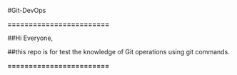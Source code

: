#Git-DevOps

**========================**

##Hi Everyone,

##this repo is for test the knowledge of Git operations using git commands.

**========================**

